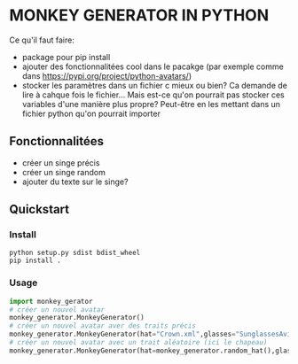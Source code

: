 # MONKEY GENERATOR IN PYTHON

Ce qu'il faut faire:
* package pour pip install
* ajouter des fonctionnalitées cool dans le pacakge (par exemple comme dans https://pypi.org/project/python-avatars/)
* stocker les paramètres dans un fichier c mieux ou bien? Ca demande de lire à cahque fois le fichier... Mais est-ce qu'on pourrait pas stocker ces variables d'une manière plus propre? Peut-être en les mettant dans un fichier python qu'on pourrait importer

## Fonctionnalitées
* créer un singe précis
* créer un singe random
* ajouter du texte sur le singe?

## Quickstart
### Install
`python setup.py sdist bdist_wheel` \
`pip install .`

### Usage
``` python
import monkey_gerator
# créer un nouvel avatar
monkey_generator.MonkeyGenerator()
# créer un nouvel avatar aver des traits précis
monkey_generator.MonkeyGenerator(hat="Crown.xml",glasses="SunglassesAviatorCyan.xml",mouth="SmileBigTeeth.xml")
# créer un nouvel avatar avec un trait aléatoire (ici le chapeau)
monkey_generator.MonkeyGenerator(hat=monkey_generator.random_hat(),glasses="SunglassesAviatorCyan.xml",mouth="SmileBigTeeth.xml")
